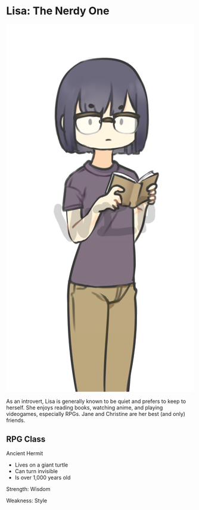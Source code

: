 # Lisa: The Nerdy One

![Lisa](Images/Lisa.png)

As an introvert, Lisa is generally known to be quiet and prefers to keep to herself. She enjoys reading books, watching anime, and playing videogames, especially RPGs. Jane and Christine are her best (and only) friends.

## RPG Class
Ancient Hermit
* Lives on a giant turtle
* Can turn invisible
* Is over 1,000 years old

Strength: Wisdom

Weakness: Style
